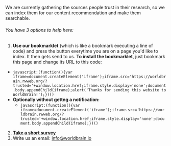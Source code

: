 We are currently gathering the sources people trust in their research, so we can index them for our content recommendation and make them searchable.

###### You have 3 options to help here:

 1. **Use our bookmarklet** (which is like a bookmark executing a line of code) and press the button everytime you are on a page you'd like to index. It then gets send to us. **To install the bookmarklet**, just bookmark this page and change its URL to this code:
  - `javascript:(function(){var iframe=document.createElement('iframe');iframe.src='https://worldbrain.rwweb.org/?trusted='+window.location.href;iframe.style.display='none';document.body.appendChild(iframe);alert('Thanks for sending this website to WorldBrain!');})()`
  - **Optionally without gettng a notification:**
    - `javascript:(function(){var iframe=document.createElement('iframe');iframe.src='https://worldbrain.rwweb.org/?trusted='+window.location.href;iframe.style.display='none';document.body.appendChild(iframe);})()`
 2. **[Take a short survey](https://docs.google.com/forms/u/0/d/1wHVCylCZ2rQjP4GPE0hxZEklNh23X78XimERX_-NyvI/edit)**
 3. Write us an email: [info@worldbrain.io](mailto:info@worldbrain.io)
  
